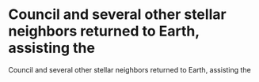 # Council and several other stellar neighbors returned to Earth, assisting the

Council and several other stellar neighbors returned to Earth, assisting the